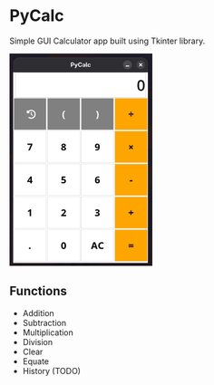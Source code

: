 # PyCalc

Simple GUI Calculator app built using Tkinter library.

<img src="./img/UI.png" width=50%>

## Functions

- Addition
- Subtraction
- Multiplication
- Division
- Clear
- Equate
- History (TODO)